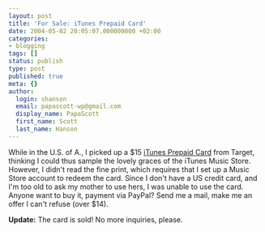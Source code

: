 ```yaml
---
layout: post
title: 'For Sale: iTunes Prepaid Card'
date: 2004-05-02 20:05:07.000000000 +02:00
categories:
- blogging
tags: []
status: publish
type: post
published: true
meta: {}
author:
  login: shanson
  email: papascott-wp@gmail.com
  display_name: PapaScott
  first_name: Scott
  last_name: Hanson
---
```

<p>While in the U.S. of A., I picked up a $15 <a title="Apple - Support - iTunes Music Store Customer Service" href="http://www.apple.com/support/itunes/giving_gcs.html">iTunes Prepaid Card</a> from Target, thinking I could thus sample the lovely graces of the iTunes Music Store. However, I didn't read the fine print, which requires that I set up a Music Store account to redeem the card. Since I don't have a US credit card, and I'm too old to ask my mother to use hers, I was unable to use the card. Anyone want to buy it, payment via PayPal? Send me a mail, make me an offer I can't refuse (over $14).</p>
<p><strong>Update:</strong> The card is sold! No more inquiries, please.</p>
